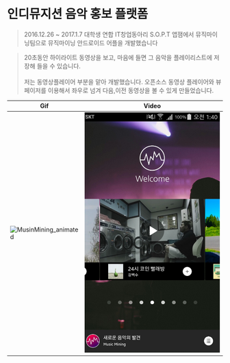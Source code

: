 # 인디뮤지션 음악 홍보 플랫폼

>2016.12.26 ~ 2017.1.7 대학생 연합 IT창업동아리 S.O.P.T 앱잼에서 뮤직마이닝팀으로 뮤직마이닝 안드로이드 어플을 개발했습니다 

>20초동안 하이라이트 동영상을 보고, 마음에 들면 그 음악을 플레이리스트에 저장해 들을 수 있습니다. <br /><br/>
>저는 동영상플레이어 부분을 맡아 개발했습니다. 오픈소스 동영상 플레이어와 뷰페이저를 이용해서 좌우로 넘겨 다음,이전 동영상을 볼 수 있게 만들었습니다. <br />


| Gif | Video |
| --- | --- |
| ![MusinMining_animated](music_mining_video.gif)  | [![VIDEO](video_main.jpeg)](https://www.youtube.com/watch?v=PS1XwVhhoNI&feature=youtu.be) |
  
